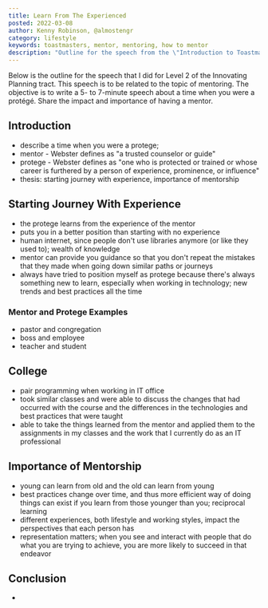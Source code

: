 ```yaml
---
title: Learn From The Experienced
posted: 2022-03-08
author: Kenny Robinson, @almostengr
category: lifestyle
keywords: toastmasters, mentor, mentoring, how to mentor
description: "Outline for the speech from the \"Introduction to Toastmasters Mentoring\""
---
```


Below is the outline for the speech that I did for Level 2 of the Innovating Planning tract. 
This speech is to be related to the topic of mentoring. 
The objective is to write
a 5- to 7-minute speech about a time when you were a protégé. Share the impact and importance of having a mentor.

## Introduction

* describe a time when you were a protege;
* mentor - Webster defines as "a trusted counselor or guide"
* protege - Webster defines as "one who is protected or trained or whose career is furthered by a person of experience, prominence, or influence"
* thesis: starting journey with experience, importance of mentorship 

## Starting Journey With Experience

* the protege learns from the experience of the mentor
* puts you in a better position than starting with no experience
* human internet, since people don't use libraries anymore (or like they used to); wealth of knowledge
* mentor can provide you guidance so that you don't repeat the mistakes that 
they made when going down similar paths or journeys
* always have tried to position myself as protege because there's always something new to learn, 
especially when working in technology; new trends and best practices all the time

### Mentor and Protege Examples

* pastor and congregation
* boss and employee
* teacher and student

## College
 
* pair programming when working in IT office
* took similar classes and were able to discuss the changes that had occurred with the course
and the differences in the technologies and best practices that were taught
* able to take the things learned from the mentor and applied them to the assignments in my classes 
and the work that I currently do as an IT professional 

## Importance of Mentorship

* young can learn from old and the old can learn from young
* best practices change over time, and thus more efficient way of doing things can exist if you learn 
from those younger than you; reciprocal learning
* different experiences, both lifestyle and working styles, impact the perspectives that each person has
* representation matters; when you see and interact with people that do what you are trying to achieve, 
you are more likely to succeed in that endeavor 

## Conclusion

* 
